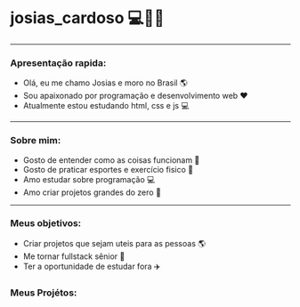# **josias_cardoso** 💻🚀🌐
---
### **Apresentação rapida:**
- Olá, eu me chamo Josias e moro no Brasil 🌎
- Sou apaixonado por programação e desenvolvimento web ❤
- Atualmente estou estudando html, css e js 💻
---
### **Sobre mim:** 
- Gosto de entender como as coisas funcionam 🤔
- Gosto de praticar esportes e exercício fisico 🏐
- Amo estudar sobre programação 💻
- Amo criar projetos grandes do zero 🚀
---
### **Meus objetivos:** 
- Criar projetos que sejam uteis para as pessoas 🌎
- Me tornar fullstack sênior 🤝
- Ter a oportunidade de estudar fora ✈️
### **Meus Projétos:**
